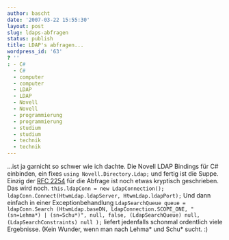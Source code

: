 ```yaml
---
author: bascht
date: '2007-03-22 15:55:30'
layout: post
slug: ldaps-abfragen
status: publish
title: LDAP's abfragen...
wordpress_id: '63'
? ''
: - C#
  - C#
  - computer
  - computer
  - LDAP
  - LDAP
  - Novell
  - Novell
  - programmierung
  - programmierung
  - studium
  - studium
  - technik
  - technik
---
```


...ist ja garnicht so schwer wie ich dachte. Die Novell LDAP
Bindings für C\# einbinden, ein fixes
`using Novell.Directory.Ldap;` und fertig ist die Suppe. Einzig der
[RFC 2254](http://www.faqs.org/rfcs/rfc2254.html) für die Abfrage
ist noch etwas kryptisch geschrieben. Das wird noch.
`this.ldapConn = new LdapConnection(); ldapConn.Connect(HtwmLdap.ldapServer, HtwmLdap.ldapPort);`
Und dann einfach in einer Exceptionbehandlung
`LdapSearchQueue queue = ldapConn.Search (HtwmLdap.baseDN, LdapConnection.SCOPE_ONE, "(sn=Lehma*) | (sn=Schu*)", null, false, (LdapSearchQueue) null, (LdapSearchConstraints) null );`
liefert jedenfalls schonmal ordentlich viele Ergebnisse. (Kein
Wunder, wenn man nach Lehma\* und Schu\* sucht. :)


